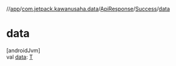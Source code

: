 //[app](../../../../index.md)/[com.jetpack.kawanusaha.data](../../index.md)/[ApiResponse](../index.md)/[Success](index.md)/[data](data.md)

# data

[androidJvm]\
val [data](data.md): [T](index.md)
